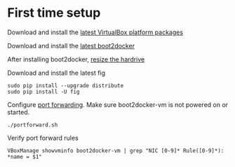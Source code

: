 # First time setup

Download and install the [latest VirtualBox platform packages](https://www.virtualbox.org/wiki/Downloads)

Download and install the [latest boot2docker](https://github.com/boot2docker/osx-installer/releases)

After installing boot2docker, [resize the hardrive](boot2docker-init.sh)

Download and install the latest fig
```
sudo pip install --upgrade distribute
sudo pip install -U fig
```

Configure [port forwarding](portforward.sh). Make sure boot2docker-vm is not powered on or started.
```
./portforward.sh
```

Verify port forward rules
```
VBoxManage showvminfo boot2docker-vm | grep "NIC [0-9]* Rule([0-9]*): *name = $1"
```

